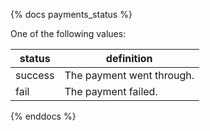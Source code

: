 {% docs payments_status %}

One of the following values:

|status   | definition                 |
|---------|----------------------------|
| success | The payment went through.  |
| fail    | The payment failed.        |

{% enddocs %}

